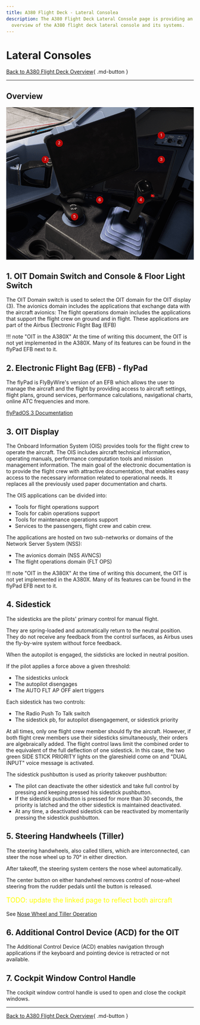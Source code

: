```yaml
---
title: A380 Flight Deck - Lateral Consolea
description: The A380 Flight Deck Lateral Console page is providing an interactive graphical
  overview of the A380 flight deck lateral console and its systems.
---
```


# Lateral Consoles

[Back to A380 Flight Deck Overview](../index.md){ .md-button }

---

## Overview

![lateral-console](../../../assets/a380x-briefing/flight-deck/lateral.png)

## 1. OIT Domain Switch and Console & Floor Light Switch

The OIT Domain switch is used to select the OIT domain for the OIT display (3).
The avionics domain includes the applications that exchange data with the aircraft avionics:
The flight operations domain includes the applications that support the flight crew on ground and in flight.
These applications are part of the Airbus Electronic Flight Bag (EFB)

!!! note "OIT in the A380X"
At the time of writing this document, the OIT is not yet implemented in the A380X.
Many of its features can be found in the flyPad EFB next to it.

## 2. Electronic Flight Bag (EFB) - flyPad

The flyPad is FlyByWire's version of an EFB which allows the user to manage the aircraft and the flight by providing
access to aircraft settings, flight plans, ground services, performance calculations, navigational charts, online ATC
frequencies and more.

[flyPadOS 3 Documentation](/aircraft/common/flypados3/)

## 3. OIT Display

The Onboard Information System (OIS) provides tools for the flight crew to operate the aircraft.
The OIS includes aircraft technical information, operating manuals, performance computation tools and mission management
information. The main goal of the electronic documentation is to provide the flight crew with attractive documentation,
that enables easy access to the necessary information related to operational needs.
It replaces all the previously used paper documentation and charts.

The OIS applications can be divided into:

- Tools for flight operations support
- Tools for cabin operations support
- Tools for maintenance operations support
- Services to the passengers, flight crew and cabin crew.

The applications are hosted on two sub-networks or domains of the Network Server System (NSS):

- The avionics domain (NSS AVNCS)
- The flight operations domain (FLT OPS)

!!! note "OIT in the A380X"
At the time of writing this document, the OIT is not yet implemented in the A380X.
Many of its features can be found in the flyPad EFB next to it.

## 4. Sidestick

The sidesticks are the pilots' primary control for manual flight.

They are spring-loaded and automatically return to the neutral position. They do not receive any feedback from the
control surfaces, as Airbus uses the fly-by-wire system without force feedback.

When the autopilot is engaged, the sidsticks are locked in neutral position.

If the pilot applies a force above a given threshold:

- The sidesticks unlock
- The autopilot disengages
- The AUTO FLT AP OFF alert triggers

Each sidestick has two controls:

- The Radio Push To Talk switch
- The sidestick pb, for autopilot disengagement, or sidestick priority

At all times, only one flight crew member should fly the aircraft. However, if both flight crew members use their
sidesticks simultaneously, their orders are algebraically added. The flight control laws limit the combined order to the
equivalent of the full deflection of one sidestick. In this case, the two green SIDE STICK PRIORITY lights on the
glareshield come on and "DUAL INPUT" voice message is activated.

The sidestick pushbutton is used as priority takeover pushbutton:

- The pilot can deactivate the other sidestick and take full control by pressing and keeping pressed his sidestick
  pushbutton.
- If the sidestick pushbutton is pressed for more than 30 seconds, the priority is latched and the other sidestick is
  maintained deactivated.
- At any time, a deactivated sidestick can be reactivated by momentarily pressing the sidestick pushbutton.

## 5. Steering Handwheels (Tiller)

The steering handwheels, also called tillers, which are interconnected, can steer the nose wheel up to 70° in either
direction.

After takeoff, the steering system centers the nose wheel automatically.

The center button on either handwheel removes control of nose-wheel steering from the rudder pedals until the button is
released.

[//]: # (TODO)
<p style="color:yellow; font-size:18px;">TODO: update the linked page to reflect both aircraft</p> 

See [Nose Wheel and Tiller Operation](../../../../../aircraft/a32nx/feature-guides/nw-tiller.md)

## 6. Additional Control Device (ACD) for the OIT

The Additional Control Device (ACD) enables navigation through applications if the keyboard and pointing device is
retracted or not available.

## 7. Cockpit Window Control Handle

The cockpit window control handle is used to open and close the cockpit windows.

---

[Back to A380 Flight Deck Overview](../index.md){ .md-button }